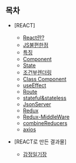 ## 목차

- [REACT]


  -  [React란?](https://github.com/HEECHANG96/TIL/blob/main/React/React%EB%9E%80%3F/React%EB%9E%80%3F.md)
  -  [JS불편한점](https://github.com/HEECHANG96/TIL/blob/main/React/JS%EB%B6%88%ED%8E%B8%ED%95%9C%EC%A0%90/JS%EB%B6%88%ED%8E%B8%ED%95%9C%EC%A0%90.md)
  -  [특징](https://github.com/HEECHANG96/TIL/blob/main/React/Characteristic/Characteristic.md)
  -  [Component](https://github.com/HEECHANG96/TIL/blob/main/React/Component/Component.md)
  -  [State](https://github.com/HEECHANG96/TIL/blob/main/React/State/State.md)
  -  [조건부렌더링](https://github.com/HEECHANG96/TIL/blob/main/React/%EC%A1%B0%EA%B1%B4%EB%B6%80%EB%A0%8C%EB%8D%94%EB%A7%81/%EC%A1%B0%EA%B1%B4%EB%B6%80%EB%A0%8C%EB%8D%94%EB%A7%81.md)
  -  [Class Component](https://github.com/HEECHANG96/TIL/blob/main/React/ClassComponent/ClassComponent.md)
  -  [useEffect](https://github.com/HEECHANG96/TIL/blob/main/React/useEffect/useEffect.md)
  -  [Route](https://github.com/HEECHANG96/TIL/blob/main/React/Route/Route.md)
  -  [stateful&stateless](https://github.com/HEECHANG96/TIL/blob/main/React/stateful%26stateless/stateful%26stateless.md)
  -  [JsonServer](https://github.com/HEECHANG96/TIL/blob/main/React/JsonServer/JsonServer.md)
  -  [Redux](https://github.com/HEECHANG96/TIL/blob/main/React/Redux/Redux.md)
  -  [Redux-MiddleWare](https://github.com/HEECHANG96/TIL/blob/main/React/Redux-MiddleWare/Redux-MiddleWare.md)
  -  [combineReducers](https://github.com/HEECHANG96/TIL/blob/main/React/combineReducers/combineReducers.md)
  -  [axios](https://github.com/HEECHANG96/TIL/blob/main/React/axios/axios.md)


- [REACT로 만든 결과물]


  -  [감정일기장](https://heechang-diary-project.web.app)
